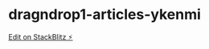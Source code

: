 # dragndrop1-articles-ykenmi

[Edit on StackBlitz ⚡️](https://stackblitz.com/edit/dragndrop1-articles-ykenmi)